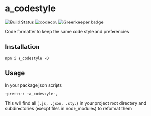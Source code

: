 # a_codestyle

[![Build Status](https://travis-ci.org/Alexgalinier/a_codestyle.svg?branch=master)](https://travis-ci.org/Alexgalinier/a_codestyle)
[![codecov](https://codecov.io/gh/Alexgalinier/a_codestyle/branch/develop/graph/badge.svg)](https://codecov.io/gh/Alexgalinier/a_codestyle)
[![Greenkeeper badge](https://badges.greenkeeper.io/Alexgalinier/a_codestyle.svg)](https://greenkeeper.io/)

Code formatter to keep the same code style and preferencies

## Installation

```
npm i a_codestyle -D
```

## Usage

In your package.json scripts
```
"pretty": "a_codestyle",
```
This will find all `{.js, .json, .styl}` in your project root directory and subdirectories (execpt files in node_modules) to reformat them. 
